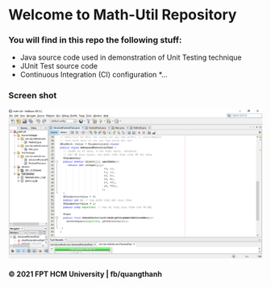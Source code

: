 # Welcome to Math-Util Repository

### You will find in this repo the following stuff:
* Java source code used in demonstration of Unit Testing technique
* JUnit Test source code
* Continuous Integration (CI) configuration
*...
### Screen shot
![The JUnit code with TDD](https://github.com/thanhtq-it-se/math-util/blob/main/images/math-util-intro.png)
#### © 2021 FPT HCM University | fb/quangthanh